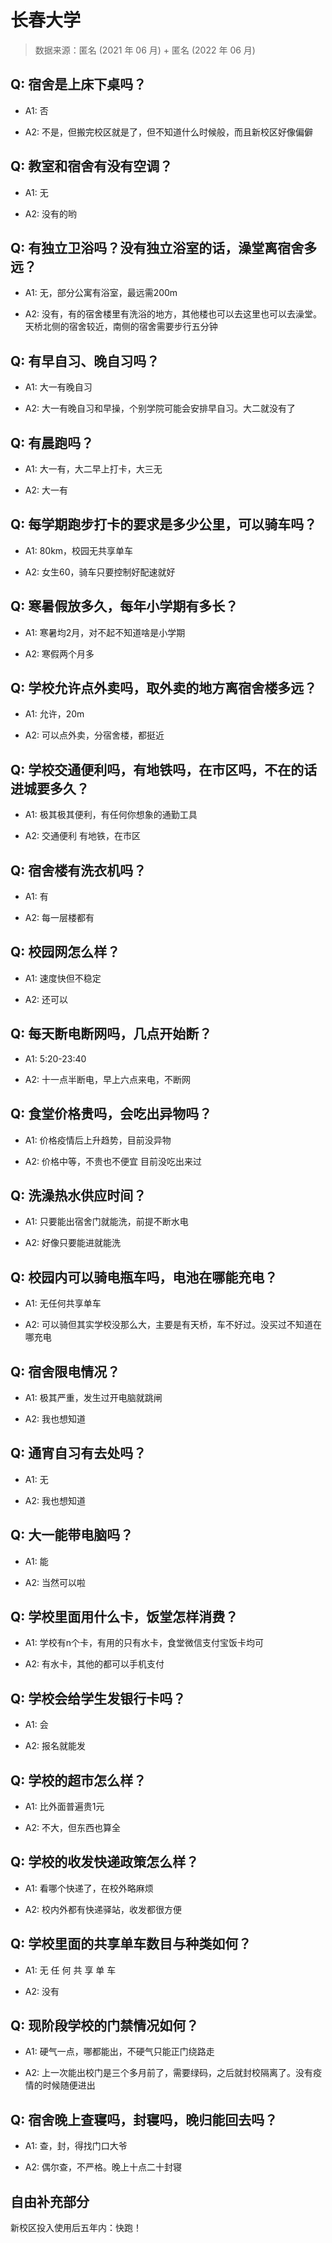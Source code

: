 # 长春大学

> 数据来源：匿名 (2021 年 06 月) + 匿名 (2022 年 06 月)

## Q: 宿舍是上床下桌吗？

- A1: 否

- A2: 不是，但搬完校区就是了，但不知道什么时候般，而且新校区好像偏僻

## Q: 教室和宿舍有没有空调？

- A1: 无

- A2: 没有的哟

## Q: 有独立卫浴吗？没有独立浴室的话，澡堂离宿舍多远？

- A1: 无，部分公寓有浴室，最远需200m

- A2: 没有，有的宿舍楼里有洗浴的地方，其他楼也可以去这里也可以去澡堂。天桥北侧的宿舍较近，南侧的宿舍需要步行五分钟

## Q: 有早自习、晚自习吗？

- A1: 大一有晚自习

- A2: 大一有晚自习和早操，个别学院可能会安排早自习。大二就没有了

## Q: 有晨跑吗？

- A1: 大一有，大二早上打卡，大三无

- A2: 大一有

## Q: 每学期跑步打卡的要求是多少公里，可以骑车吗？

- A1: 80km，校园无共享单车

- A2: 女生60，骑车只要控制好配速就好

## Q: 寒暑假放多久，每年小学期有多长？

- A1: 寒暑均2月，对不起不知道啥是小学期

- A2: 寒假两个月多

## Q: 学校允许点外卖吗，取外卖的地方离宿舍楼多远？

- A1: 允许，20m

- A2: 可以点外卖，分宿舍楼，都挺近

## Q: 学校交通便利吗，有地铁吗，在市区吗，不在的话进城要多久？

- A1: 极其极其便利，有任何你想象的通勤工具

- A2: 交通便利 有地铁，在市区

## Q: 宿舍楼有洗衣机吗？

- A1: 有

- A2: 每一层楼都有

## Q: 校园网怎么样？

- A1: 速度快但不稳定

- A2: 还可以

## Q: 每天断电断网吗，几点开始断？

- A1: 5:20-23:40

- A2: 十一点半断电，早上六点来电，不断网

## Q: 食堂价格贵吗，会吃出异物吗？

- A1: 价格疫情后上升趋势，目前没异物

- A2: 价格中等，不贵也不便宜 目前没吃出来过

## Q: 洗澡热水供应时间？

- A1: 只要能出宿舍门就能洗，前提不断水电

- A2: 好像只要能进就能洗

## Q: 校园内可以骑电瓶车吗，电池在哪能充电？

- A1: 无任何共享单车

- A2: 可以骑但其实学校没那么大，主要是有天桥，车不好过。没买过不知道在哪充电

## Q: 宿舍限电情况？

- A1: 极其严重，发生过开电脑就跳闸

- A2: 我也想知道

## Q: 通宵自习有去处吗？

- A1: 无

- A2: 我也想知道

## Q: 大一能带电脑吗？

- A1: 能

- A2: 当然可以啦

## Q: 学校里面用什么卡，饭堂怎样消费？

- A1: 学校有n个卡，有用的只有水卡，食堂微信支付宝饭卡均可

- A2: 有水卡，其他的都可以手机支付

## Q: 学校会给学生发银行卡吗？

- A1: 会

- A2: 报名就能发

## Q: 学校的超市怎么样？

- A1: 比外面普遍贵1元

- A2: 不大，但东西也算全

## Q: 学校的收发快递政策怎么样？

- A1: 看哪个快递了，在校外略麻烦

- A2: 校内外都有快递驿站，收发都很方便

## Q: 学校里面的共享单车数目与种类如何？

- A1: 无 任 何 共 享 单 车

- A2: 没有

## Q: 现阶段学校的门禁情况如何？

- A1: 硬气一点，哪都能出，不硬气只能正门绕路走

- A2: 上一次能出校门是三个多月前了，需要绿码，之后就封校隔离了。没有疫情的时候随便进出

## Q: 宿舍晚上查寝吗，封寝吗，晚归能回去吗？

- A1: 查，封，得找门口大爷

- A2: 偶尔查，不严格。晚上十点二十封寝

## 自由补充部分

新校区投入使用后五年内：快跑！